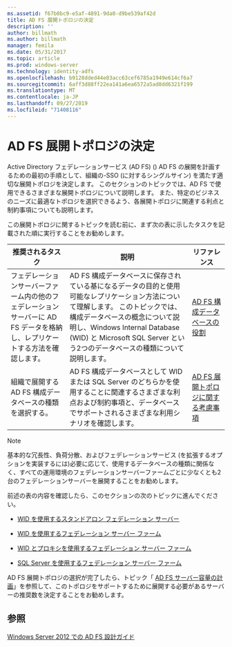 ```yaml
---
ms.assetid: f67b0bc9-e5af-4891-9da0-d9be539af42d
title: AD FS 展開トポロジの決定
description: ''
author: billmath
ms.author: billmath
manager: femila
ms.date: 05/31/2017
ms.topic: article
ms.prod: windows-server
ms.technology: identity-adfs
ms.openlocfilehash: b9128dded44e83acc63cef6785a1949e614cf6a7
ms.sourcegitcommit: 6aff3d88ff22ea141a6ea6572a5ad8dd6321f199
ms.translationtype: MT
ms.contentlocale: ja-JP
ms.lasthandoff: 09/27/2019
ms.locfileid: "71408116"
---
```

# <a name="determine-your-ad-fs-deployment-topology"></a>AD FS 展開トポロジの決定

Active Directory フェデレーションサービス (AD FS) \(\) AD FS の展開を計画するための最初の手順として、組織の\-SSO \(に対するシングルサイン\) を満たす適切な展開トポロジを決定します。 このセクションのトピックでは、AD FS で使用できるさまざまな展開トポロジについて説明します。 また、特定のビジネスのニーズに最適なトポロジを選択できるよう、各展開トポロジに関連する利点と制約事項についても説明します。  
  
この展開トポロジに関するトピックを読む前に、まず次の表に示したタスクを記載された順に実行することをお勧めします。  
  
|推奨されるタスク|説明|リファレンス|  
|--------------------|---------------|-------------|  
|フェデレーションサーバーファーム内の他のフェデレーションサーバーに AD FS データを格納し、レプリケートする方法を確認します。|AD FS 構成データベースに保存されている基になるデータの目的と使用可能なレプリケーション方法について理解します。 このトピックでは、構成データベースの概念について説明し、Windows Internal Database \(WID\) と Microsoft SQL Server という2つのデータベースの種類について説明します。|[AD FS 構成データベースの役割](../../ad-fs/technical-reference/The-Role-of-the-AD-FS-Configuration-Database.md)|  
|組織で展開する AD FS 構成データベースの種類を選択する。|AD FS 構成データベースとして WID または SQL Server のどちらかを使用することに関連するさまざまな利点および制約事項と、データベースでサポートされるさまざまな利用シナリオを確認します。|[AD FS 展開トポロジに関する考慮事項](AD-FS-Deployment-Topology-Considerations.md)|  
  
> [!NOTE]  
> 基本的な冗長性、負荷分散、およびフェデレーションサービス \(を拡張するオプションを実装するには\)必要に応じて、使用するデータベースの種類に関係なく、すべての運用環境のフェデレーションサーバーファームごとに少なくとも2台のフェデレーションサーバーを展開することをお勧めします。  
  
前述の表の内容を確認したら、このセクションの次のトピックに進んでください。  
  
-   [WID を使用するスタンドアロン フェデレーション サーバー](Stand-Alone-Federation-Server-Using-WID.md)  
  
-   [WID を使用するフェデレーション サーバー ファーム](Federation-Server-Farm-Using-WID-2012.md)  
  
-   [WID とプロキシを使用するフェデレーション サーバー ファーム](Federation-Server-Farm-Using-WID-and-Proxies-2012.md)  
  
-   [SQL Server を使用するフェデレーション サーバー ファーム](Federation-Server-Farm-Using-SQL-Server-2012.md)  
  
AD FS 展開トポロジの選択が完了したら、トピック「 [AD FS サーバー容量の計画](Planning-for-AD-FS-Server-Capacity.md)」を参照して、このトポロジをサポートするために展開する必要があるサーバーの推奨数を決定することをお勧めします。  
  
## <a name="see-also"></a>参照
[Windows Server 2012 での AD FS 設計ガイド](AD-FS-Design-Guide-in-Windows-Server-2012.md)

